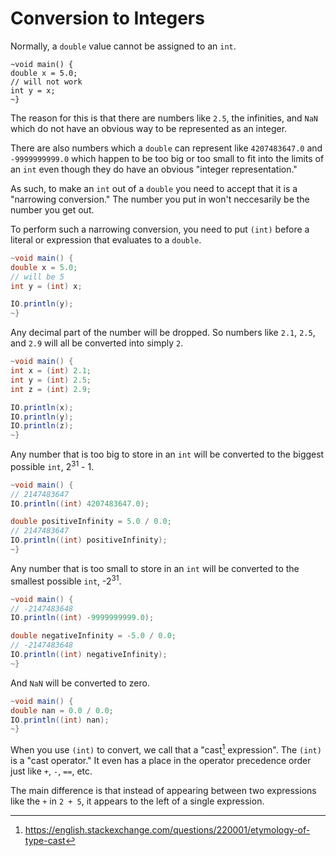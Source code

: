 # Conversion to Integers

Normally, a `double` value cannot be assigned to an `int`.

```java,does_not_compile
~void main() {
double x = 5.0;
// will not work
int y = x;
~}
```

The reason for this is that there are numbers like `2.5`, the infinities, and `NaN` which do not have an
obvious way to be represented as an integer.

There are also numbers which a `double` can represent like `4207483647.0` and `-9999999999.0`
which happen to be too big or too small to fit into the limits of an `int` even though they
do have an obvious "integer representation."

As such, to make an `int` out of a `double` you need to accept that it is a "narrowing conversion."
The number you put in won't neccesarily be the number you get out.

To perform such a narrowing conversion, you need to put `(int)` before a literal or expression that
evaluates to a `double`.

```java
~void main() {
double x = 5.0;
// will be 5
int y = (int) x;

IO.println(y);
~}
```

Any decimal part of the number will be dropped. So numbers like `2.1`, `2.5`, and `2.9` will all be converted into
simply `2`.

```java
~void main() {
int x = (int) 2.1;
int y = (int) 2.5;
int z = (int) 2.9;

IO.println(x);
IO.println(y);
IO.println(z);
~}
```

Any number that is too big to store in an `int` will be converted to the biggest possible `int`, 2<sup>31</sup> - 1.

```java
~void main() {
// 2147483647
IO.println((int) 4207483647.0);

double positiveInfinity = 5.0 / 0.0;
// 2147483647
IO.println((int) positiveInfinity);
~}
```

Any number that is too small to store in an `int` will be converted to the smallest possible `int`, -2<sup>31</sup>.

```java
~void main() {
// -2147483648
IO.println((int) -9999999999.0);

double negativeInfinity = -5.0 / 0.0;
// -2147483648
IO.println((int) negativeInfinity);
~}
```

And `NaN` will be converted to zero.

```java
~void main() {
double nan = 0.0 / 0.0;
IO.println((int) nan);
~}
```

When you use `(int)` to convert, we call that a "cast[^cast] expression". The `(int)` is a "cast operator." It even has
a place in the operator precedence order just like `+`, `-`, `==`, etc.

The main difference is that instead of appearing between two expressions like the `+` in `2 + 5`, it appears to the left of a single expression.

[^cast]: https://english.stackexchange.com/questions/220001/etymology-of-type-cast
